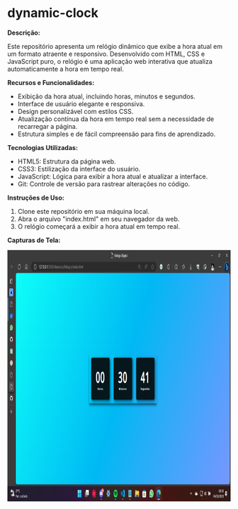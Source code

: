 # dynamic-clock

**Descrição:**

Este repositório apresenta um relógio dinâmico que exibe a hora atual em um formato atraente e responsivo. Desenvolvido com HTML, CSS e JavaScript puro, o relógio é uma aplicação web interativa que atualiza automaticamente a hora em tempo real.

**Recursos e Funcionalidades:**

- Exibição da hora atual, incluindo horas, minutos e segundos.
- Interface de usuário elegante e responsiva.
- Design personalizável com estilos CSS.
- Atualização contínua da hora em tempo real sem a necessidade de recarregar a página.
- Estrutura simples e de fácil compreensão para fins de aprendizado.

**Tecnologias Utilizadas:**

- HTML5: Estrutura da página web.
- CSS3: Estilização da interface do usuário.
- JavaScript: Lógica para exibir a hora atual e atualizar a interface.
- Git: Controle de versão para rastrear alterações no código.

**Instruções de Uso:**

1. Clone este repositório em sua máquina local.
2. Abra o arquivo "index.html" em seu navegador da web.
3. O relógio começará a exibir a hora atual em tempo real.

**Capturas de Tela:**

 <img src="dynamic-clock/Captura de tela 2023-10-04 003046.png" alt="Relogio" width="1066px" height="568px">
